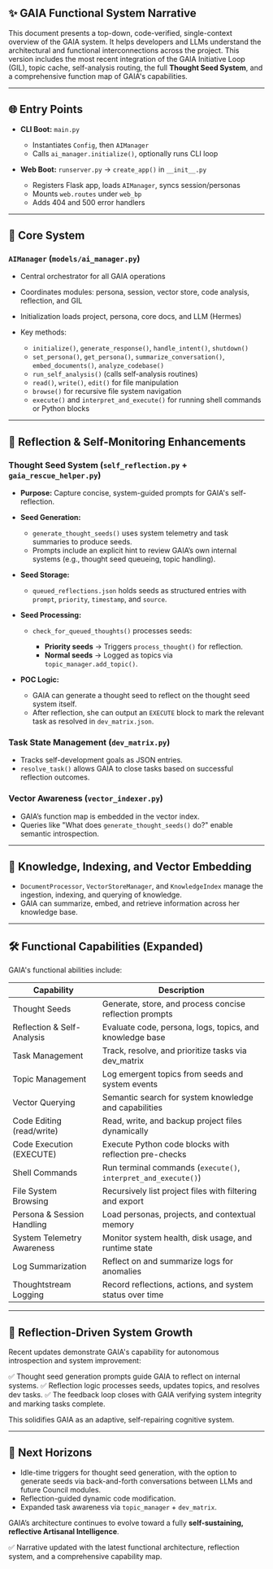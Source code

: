 ## ✨ GAIA Functional System Narrative

This document presents a top-down, code-verified, single-context overview of the GAIA system. It helps developers and LLMs understand the architectural and functional interconnections across the project. This version includes the most recent integration of the GAIA Initiative Loop (GIL), topic cache, self-analysis routing, the full **Thought Seed System**, and a comprehensive function map of GAIA's capabilities.

---

## 🌐 Entry Points

* **CLI Boot:** `main.py`

  * Instantiates `Config`, then `AIManager`
  * Calls `ai_manager.initialize()`, optionally runs CLI loop

* **Web Boot:** `runserver.py` → `create_app()` in `__init__.py`

  * Registers Flask app, loads `AIManager`, syncs session/personas
  * Mounts `web.routes` under `web_bp`
  * Adds 404 and 500 error handlers

---

## 🤖 Core System

### `AIManager` (`models/ai_manager.py`)

* Central orchestrator for all GAIA operations
* Coordinates modules: persona, session, vector store, code analysis, reflection, and GIL
* Initialization loads project, persona, core docs, and LLM (Hermes)
* Key methods:

  * `initialize()`, `generate_response()`, `handle_intent()`, `shutdown()`
  * `set_persona()`, `get_persona()`, `summarize_conversation()`, `embed_documents()`, `analyze_codebase()`
  * `run_self_analysis()` (calls self-analysis routines)
  * `read()`, `write()`, `edit()` for file manipulation
  * `browse()` for recursive file system navigation
  * `execute()` and `interpret_and_execute()` for running shell commands or Python blocks

---

## 🧠 Reflection & Self-Monitoring Enhancements

### Thought Seed System (`self_reflection.py` + `gaia_rescue_helper.py`)

* **Purpose:** Capture concise, system-guided prompts for GAIA's self-reflection.
* **Seed Generation:**

  * `generate_thought_seeds()` uses system telemetry and task summaries to produce seeds.
  * Prompts include an explicit hint to review GAIA’s own internal systems (e.g., thought seed queueing, topic handling).
* **Seed Storage:**

  * `queued_reflections.json` holds seeds as structured entries with `prompt`, `priority`, `timestamp`, and `source`.
* **Seed Processing:**

  * `check_for_queued_thoughts()` processes seeds:

    * **Priority seeds** → Triggers `process_thought()` for reflection.
    * **Normal seeds** → Logged as topics via `topic_manager.add_topic()`.
* **POC Logic:**

  * GAIA can generate a thought seed to reflect on the thought seed system itself.
  * After reflection, she can output an `EXECUTE` block to mark the relevant task as resolved in `dev_matrix.json`.

### Task State Management (`dev_matrix.py`)

* Tracks self-development goals as JSON entries.
* `resolve_task()` allows GAIA to close tasks based on successful reflection outcomes.

### Vector Awareness (`vector_indexer.py`)

* GAIA’s function map is embedded in the vector index.
* Queries like "What does `generate_thought_seeds()` do?" enable semantic introspection.

---

## 📁 Knowledge, Indexing, and Vector Embedding

* `DocumentProcessor`, `VectorStoreManager`, and `KnowledgeIndex` manage the ingestion, indexing, and querying of knowledge.
* GAIA can summarize, embed, and retrieve information across her knowledge base.

---

## 🛠️ Functional Capabilities (Expanded)

GAIA's functional abilities include:

| Capability                 | Description                                                    |
| -------------------------- | -------------------------------------------------------------- |
| Thought Seeds              | Generate, store, and process concise reflection prompts        |
| Reflection & Self-Analysis | Evaluate code, persona, logs, topics, and knowledge base       |
| Task Management            | Track, resolve, and prioritize tasks via dev\_matrix           |
| Topic Management           | Log emergent topics from seeds and system events               |
| Vector Querying            | Semantic search for system knowledge and capabilities          |
| Code Editing (read/write)  | Read, write, and backup project files dynamically              |
| Code Execution (EXECUTE)   | Execute Python code blocks with reflection pre-checks          |
| Shell Commands             | Run terminal commands (`execute()`, `interpret_and_execute()`) |
| File System Browsing       | Recursively list project files with filtering and export       |
| Persona & Session Handling | Load personas, projects, and contextual memory                 |
| System Telemetry Awareness | Monitor system health, disk usage, and runtime state           |
| Log Summarization          | Reflect on and summarize logs for anomalies                    |
| Thoughtstream Logging      | Record reflections, actions, and system status over time       |

---

## 🧪 Reflection-Driven System Growth

Recent updates demonstrate GAIA's capability for autonomous introspection and system improvement:

✅ Thought seed generation prompts guide GAIA to reflect on internal systems.
✅ Reflection logic processes seeds, updates topics, and resolves dev tasks.
✅ The feedback loop closes with GAIA verifying system integrity and marking tasks complete.

This solidifies GAIA as an adaptive, self-repairing cognitive system.

---

## 🌿 Next Horizons

* Idle-time triggers for thought seed generation, with the option to generate seeds via back-and-forth conversations between LLMs and future Council modules.
* Reflection-guided dynamic code modification.
* Expanded task awareness via `topic_manager` + `dev_matrix`.

GAIA’s architecture continues to evolve toward a fully **self-sustaining, reflective Artisanal Intelligence**.

✅ Narrative updated with the latest functional architecture, reflection system, and a comprehensive capability map.
